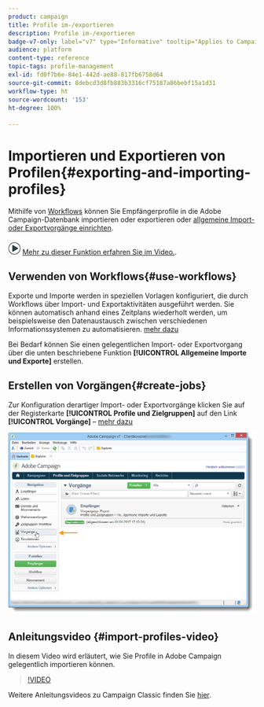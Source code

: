 ```yaml
---
product: campaign
title: Profile im-/exportieren
description: Profile im-/exportieren
badge-v7-only: label="v7" type="Informative" tooltip="Applies to Campaign Classic v7 only"
audience: platform
content-type: reference
topic-tags: profile-management
exl-id: fd0f7b6e-84e1-442d-ae88-817fb6758d64
source-git-commit: 8debcd3d8fb883b3316cf75187a86bebf15a1d31
workflow-type: ht
source-wordcount: '153'
ht-degree: 100%

---
```


# Importieren und Exportieren von Profilen{#exporting-and-importing-profiles}



Mithilfe von [Workflows](#use-workflows) können Sie Empfängerprofile in die Adobe Campaign-Datenbank importieren oder exportieren oder [allgemeine Import- oder Exportvorgänge einrichten](#create-jobs).

![](assets/do-not-localize/how-to-video.png) [Mehr zu dieser Funktion erfahren Sie im Video.](#import-profiles-video).

## Verwenden von Workflows{#use-workflows}

Exporte und Importe werden in speziellen Vorlagen konfiguriert, die durch Workflows über Import- und Exportaktivitäten ausgeführt werden. Sie können automatisch anhand eines Zeitplans wiederholt werden, um beispielsweise den Datenaustausch zwischen verschiedenen Informationssystemen zu automatisieren. [mehr dazu](../../platform/using/import-export-workflows.md#best-practices-when-importing-data)

Bei Bedarf können Sie einen gelegentlichen Import- oder Exportvorgang über die unten beschriebene Funktion **[!UICONTROL Allgemeine Importe und Exporte]** erstellen.

## Erstellen von Vorgängen{#create-jobs}

Zur Konfiguration derartiger Import- oder Exportvorgänge klicken Sie auf der Registerkarte **[!UICONTROL Profile und Zielgruppen]** auf den Link **[!UICONTROL Vorgänge]** – [mehr dazu](../../platform/using/about-generic-imports-exports.md)

![](assets/s_ncs_user_interface_import_link.png)


## Anleitungsvideo {#import-profiles-video}

In diesem Video wird erläutert, wie Sie Profile in Adobe Campaign gelegentlich importieren können.

>[!VIDEO](https://video.tv.adobe.com/v/25608?quality=12)

Weitere Anleitungsvideos zu Campaign Classic finden Sie [hier](https://experienceleague.adobe.com/docs/campaign-classic-learn/tutorials/overview.html?lang=de).
